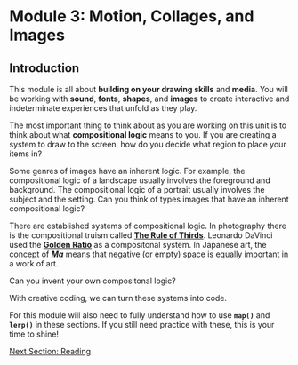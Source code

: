 # Module 3: Motion, Collages, and Images

## Introduction

This module is all about **building on your drawing skills** and **media**. You will be working with **sound**, **fonts**, **shapes**, and **images** to create interactive and indeterminate experiences that unfold as they play.

The most important thing to think about as you are working on this unit is to think about what **compositional logic** means to you. If you are creating a system to draw to the screen, how do you decide what region to place your items in?

Some genres of images have an inherent logic. For example, the compositional logic of a landscape usually involves the foreground and background. The  compositional logic of a portrait usually involves the subject and the  setting. Can you think of types images that have an inherent compositional logic? 

There are established systems of compositional logic. In photography there is the compositional truism called [**The Rule of Thirds**](https://en.wikipedia.org/wiki/Rule_of_thirds). Leonardo DaVinci used the [**Golden Ratio**](https://en.wikipedia.org/wiki/Golden_ratio#Art) as a compositonal system. In Japanese art, the concept of *[**Ma**](https://en.wikipedia.org/wiki/Ma_(negative_space))* means that negative (or empty) space is equally important in a work of art.

Can you invent your own compositonal logic?

With creative coding, we can turn these systems into code. 

For this module will also need to fully understand how to use **`map()`** and **`lerp()`** in these sections. If you still need practice with these, this is your time to shine!

[Next Section: Reading](1_READING.md)

